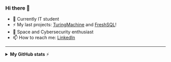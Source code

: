 ### Hi there 👋

- 🌱 Currently IT student
- ⚡ My last projects: [TuringMachine](https://github.com/tiz314/TuringMachine) and [FreshSQL](https://freshsql.tiz314.it)!
- 🚀 Space and Cybersecurity enthusiast
- 📫 How to reach me: [LinkedIn](https://www.linkedin.com/in/tiziano-radicchi/)

--- 

<details>
  <summary><b>My GitHub stats</b> ⚡</summary>
  <p>
    <img align="center" src="https://github-readme-stats.vercel.app/api?username=tiz314&hide=stars&count_private=true&show_icons=true&theme=material-palenight" alt="tiz314's Github Stats">
  </p>
</details>
<!--
**tiz314/tiz314** is a ✨ _special_ ✨ repository because its `README.md` (this file) appears on your GitHub profile.

Here are some ideas to get you started:

- 🔭 I’m currently working on ...
- 🌱 I’m currently learning ...
- 👯 I’m looking to collaborate on ...
- 🤔 I’m looking for help with ...
- 💬 Ask me about ...
- 📫 How to reach me: ...
- 😄 Pronouns: ...
- ⚡ Fun fact: ...
-->
